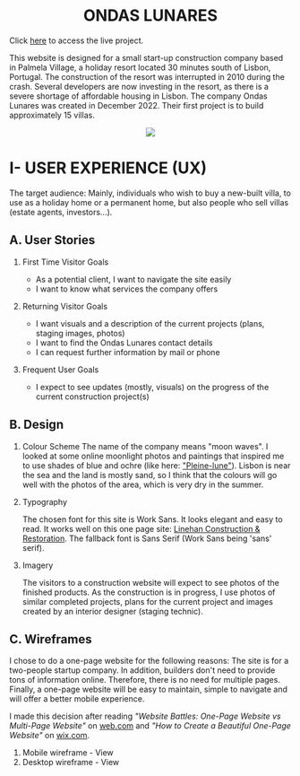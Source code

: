 

<h1 align="center">ONDAS LUNARES</h1>

Click [here]() to access the live project.

This website is designed for a small start-up construction company based in Palmela Village, a holiday resort located 30 minutes south of Lisbon, Portugal. The construction of the resort was interrupted in 2010 during the crash. Several developers are now investing in the resort, as there is a severe shortage of affordable housing in Lisbon. The company Ondas Lunares was created in December 2022. Their first project is to build approximately 15 villas. 

<p align="center">
  <img src="enter relative link"/>
</p>

# I- USER EXPERIENCE (UX)
The target audience: Mainly, individuals who wish to buy a new-built villa, to use as a holiday home or a permanent home, but also people who sell villas (estate agents, investors...).

## A. User Stories
1. First Time Visitor Goals

   - As a potential client, I want to navigate the site easily 
   - I want to know what services the company offers


2. Returning Visitor Goals

   - I want visuals and a description of the current projects (plans, staging images, photos)
   - I want to find the Ondas Lunares contact details
   - I can request further information by mail or phone

3. Frequent User Goals

   - I expect to see updates (mostly, visuals) on the progress of the current construction project(s)


## B. Design

1. Colour Scheme
    The name of the company means "moon waves". I looked at some online moonlight photos and  paintings that inspired me to use shades of blue and ochre (like here: ["Pleine-lune"](https://quilteuseforever.files.wordpress.com/2014/11/pleine-lune.jpg)). Lisbon is near the sea and the land is mostly sand, so I think that the colours will go well with the photos of the area, which is very dry in the summer.

2. Typography

     The chosen font for this site is Work Sans. It looks elegant and easy to read. It works well on this one page site: [Linehan Construction & Restoration](https://architects.linehanconstruction.com/?gclid=Cj0KCQiAlMCOBhCZARIsANLid6Ze4Z-QJrfD01P0NZ2F8L2rwN5KyqBbYHwgyPJ2bXREqr5H2X0VJ70aAsqmEALw_wcB). The fallback font is Sans Serif (Work Sans being 'sans' serif).
   
3. Imagery

   The visitors to a construction website will expect to see photos of the finished products. As the construction is in progress, I use photos of similar completed projects, plans for the current project and images created by an interior designer (staging technic). 

## C. Wireframes

I chose to do a one-page website for the following reasons: 
The site is for a two-people startup company. In addition, builders don't need to provide tons of information online. Therefore, there is no need for multiple pages. Finally, a one-page website will be easy to maintain, simple to navigate and will offer a better mobile experience.

I made this decision after reading *"Website Battles: One-Page Website vs Multi-Page Website"* on [web.com](https://www.web.com/blog/start/website-design/website-battles--one-page-website-vs-multi-page-website) and *"How to Create a Beautiful One-Page Website"* on [wix.com](https://www.wix.com/blog/2018/08/how-to-create-one-page-website?utm_source=google&utm_medium=cpc&utm_campaign=9852964004^99403845119&experiment_id=^^433253293178^^_DSA&gclid=CjwKCAiA5t-OBhByEiwAhR-hm0JnFmcGlCjQBKoKQjyMFUJRnhZNgvEV_JOvAU0QFNWiuiDZP3zz4BoCx-8QAvD_BwE).

1. Mobile wireframe - View
2. Desktop wireframe - View

    




